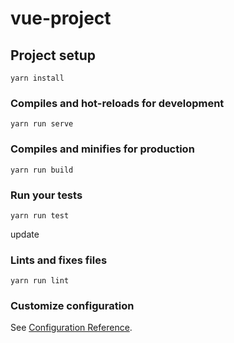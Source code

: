 # vue-project

## Project setup
```
yarn install
```

### Compiles and hot-reloads for development
```
yarn run serve
```

### Compiles and minifies for production
```
yarn run build
```

### Run your tests
```
yarn run test
```
update
### Lints and fixes files
```
yarn run lint
```

### Customize configuration
See [Configuration Reference](https://cli.vuejs.org/config/).
